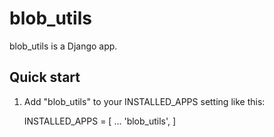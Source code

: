 # blob_utils

blob_utils is a Django app.

## Quick start

1. Add "blob_utils" to your INSTALLED_APPS setting like this:

    INSTALLED_APPS = [
        ...
        'blob_utils',
    ]

